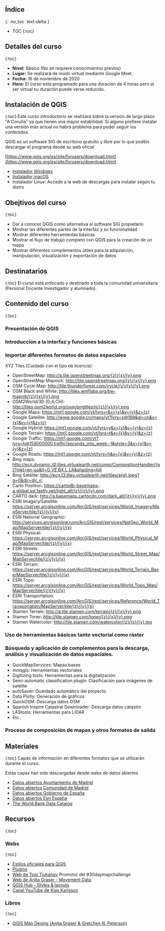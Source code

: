 ## Índice
{: .no_toc .text-delta }
* TOC
{:toc}

## Detalles del curso
{:toc}
- **Nivel:** Básico (No se requiere conocimientos previos)
- **Lugar:** Se realizará de modo virtual mediante Google Meet.
- **Fecha:** 16 de noviembre de 2020
- **Hora:** El curso está programado para una duración de 4 horas pero al ser virtual su duración puede verse reducido.

## Instalación de QGIS
{:toc}
Este curso introductorio se realizará sobre la versión de largo plazo "A Coruña" ya que tienen una mayor estabilidad. Si alguno prefiere instalar una versión más actual no habrá problema para poder seguir los contenidos.

QGIS es un software SIG de escritorio gratuito y libre por lo que podéis descargar el programa desde su web oficial

[https://www.qgis.org/es/site/forusers/download.html](https://www.qgis.org/es/site/forusers/download.html)

- [Instalador Windows](https://qgis.org/downloads/QGIS-OSGeo4W-3.10.11-2-Setup-x86_64.exe)
- [Instalador macOS](https://qgis.org/downloads/macos/qgis-macos-ltr.dmg)
- Instalador Linux: Accede a la web de descargas para instalar según tu distro

## Obejtivos del curso
{:toc}
- Dar a conocer QGIS como alternativa al software SIG propietario
-	Mostrar las diferentes partes de la interfaz y su funcionalidad
-	Mostrar diferentes herramientas básicas
-	Mostrar el flujo de trabajo completo con QGIS para la creación de un mapa
-	Mostrar diferentes complementos útiles para la adquisición, manipulación, visualización y exportación de datos

## Destinatarios
{:toc}
El curso está enfocado y destinado a toda la comunidad universitaria (Personal Docente Investigador y alumnado).

## Contenido del curso
{:toc}

###	Presentación de QGIS
###	Introducción a la interfaz y funciones básicas
###	Importar diferentes formatos de datos espaciales

XYZ Tiles (Cuidado con el tipo de licencia):
- OpenStreetMap: http://a.tile.openstreetmap.org/{z}/{x}/{y}.png
- OpenStreetMap Mapnick:  http://tile.openstreetmap.org/{z}/{x}/{y}.png
- OSM Cycle Map: http://tile.thunderforest.com/cycle/{z}/{x}/{y}.png
- OSM Black and White: http://tiles.wmflabs.org/bw-mapnik/{z}/{x}/{y}.png
- OSM2World/3D (D,A,CH): http://tiles.osm2world.org/osm/pngtiles/n/{z}/{x}/{y}.png
- Google Maps: https://mt1.google.com/vt/lyrs=r&x={x}&y={y}&z={z}
- Google Satellite: http://www.google.cn/maps/vt?lyrs=s@189&gl=cn&x={x}&y={y}&z={z}
- Google Hybrid: https://mt1.google.com/vt/lyrs=y&x={x}&y={y}&z={z}
- Google Terrain: https://mt1.google.com/vt/lyrs=t&x={x}&y={y}&z={z}
- Google Traffic: https://mt1.google.com/vt?lyrs=h@159000000,traffic|seconds_into_week:-1&style=3&x={x}&y={y}&z={z}
- Google Roads: https://mt1.google.com/vt/lyrs=h&x={x}&y={y}&z={z}
- Bing maps: http://ecn.dynamic.t0.tiles.virtualearth.net/comp/CompositionHandler/{q}?mkt=en-us&it=G,VE,BX,L,LA&shading=hill
- Bing Satélite: http://ecn.t3.tiles.virtualearth.net/tiles/a{q}.jpeg?g=0&dir=dir_n’
- Carto Positron: https://cartodb-basemaps-a.global.ssl.fastly.net/light_all/{z}/{x}/{y}.png
- CARTO dark: http://a.basemaps.cartocdn.com/dark_all/{z}/{x}/{y}.png
- ESRI Imagery/Satellite: https://server.arcgisonline.com/ArcGIS/rest/services/World_Imagery/MapServer/tile/{z}/{y}/{x}
- ESRI National Geographic: http://services.arcgisonline.com/ArcGIS/rest/services/NatGeo_World_Map/MapServer/tile/{z}/{y}/{x}
- ESRI Physical: https://server.arcgisonline.com/ArcGIS/rest/services/World_Physical_Map/MapServer/tile/{z}/{y}/{x}
- ESRI Streets: https://server.arcgisonline.com/ArcGIS/rest/services/World_Street_Map/MapServer/tile/{z}/{y}/{x}
- ESRI Terrain: https://server.arcgisonline.com/ArcGIS/rest/services/World_Terrain_Base/MapServer/tile/{z}/{y}/{x}
- ESRI Topo: https://server.arcgisonline.com/ArcGIS/rest/services/World_Topo_Map/MapServer/tile/{z}/{y}/{x}
- ESRI Transportation: https://server.arcgisonline.com/ArcGIS/rest/services/Reference/World_Transportation/MapServer/tile/{z}/{y}/{x}
- Stamen Terrain: http://a.tile.stamen.com/terrain/{z}/{x}/{y}.png
- Stamen Toner: http://tile.stamen.com/toner/{z}/{x}/{y}.png
- Stamen Watercolor: http://tile.stamen.com/watercolor/{z}/{x}/{y}.jpg

###	Uso de herramientas básicas tanto vectorial como ráster
###	Búsqueda y aplicación de complementos para la descarga, análisis y visualización de datos espaciales.

- QuickMapServices: Mapas bases
- mmqgis: Herramientas vectoriales
- Digitizing tools: Herramientas para la digitalización
- Semi-automatic classification plugin: Clasificación para imágenes de satélite
- autoSaver: Guardado automático del proyecto
- Data Plotly: Generación de gráficos
- QuickOSM: Descarga datos OSM
- Spanish Inspire Catastral Downloader: Descarga datos catastro
- LAStools: Herramientas para LIDAR
- Etc..

###	Proceso de composición de mapas y otros formatos de salida

## Materiales
{:toc}
Capas de información en diferentes formatos que se utilizarán durante el curso.



Estas capas han sido descargadas desde webs de datos abiertos
- [Datos abiertos Ayuntamiento de Madrid](https://datos.madrid.es/portal/site/egob/)
- [Datos abiertos Comunidad de Madrid](https://www.comunidad.madrid/gobierno/datos-abiertos)
- [Datos abiertos Gobierno de España](https://datos.gob.es/)
- [Datos abiertos Esri España](https://opendata.esri.es/)
- [The World Bank Data Catalog](https://datacatalog.worldbank.org/)


## Recursos
{:toc}
### Webs
{:toc}
- [Estilos oficiales para QGIS](https://plugins.qgis.org/styles/)
- [Plugins](https://plugins.qgis.org/plugins/)
- [Web de Topi Tjukanov](https://tjukanov.org/) Promotor del #30daymapchallenge
- [Web de Anita Graser - Movement Data](https://anitagraser.com/)
- [QGIS Hub - Styles & layouts](http://qgis-hub.fast-page.org/index.php?i=1)
- [Canal YouTube de Klas Karlsson](https://www.youtube.com/user/klakar70)

### Libros
{:toc}
- [QGIS Map Desing (Anita Graser & Gretchen N. Peterson)](https://locatepress.com/qmd2)
